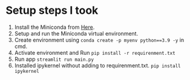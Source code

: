 # Setup steps I took
1. Install the Miniconda from [Here](https://docs.anaconda.com/free/miniconda/).
2. Setup and run the Miniconda virtual environment.
3. Create environment using `conda create -p myenv python==3.9 -y` in cmd.
4. Activate environment and Run `pip install -r requirenment.txt`
5. Run app `streamlit run main.py`
6. Installed ipykernel without adding to requirenment.txt. `pip install ipykernel`